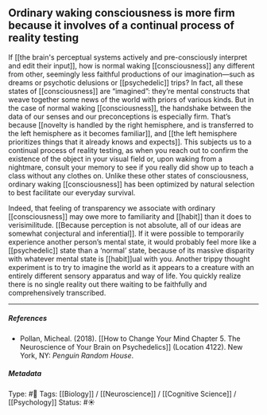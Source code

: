 ## Ordinary waking consciousness is more firm because it involves of a continual process of reality testing # 

If [[the brain's perceptual systems actively and pre-consciously interpret and edit their input]], how is normal waking [[consciousness]] any different from other, seemingly less faithful productions of our imagination—such as dreams or psychotic delusions or [[psychedelic]] trips? In fact, all these states of [[consciousness]] are “imagined”: they’re mental constructs that weave together some news of the world with priors of various kinds. But in the case of normal waking [[consciousness]], the handshake between the data of our senses and our preconceptions is especially firm. That’s because [[novelty is handled by the right hemisphere, and is transferred to the left hemisphere as it becomes familiar]], and [[the left hemisphere prioritizes things that it already knows and expects]]. This subjects us to a continual process of reality testing, as when you reach out to confirm the existence of the object in your visual field or, upon waking from a nightmare, consult your memory to see if you really did show up to teach a class without any clothes on. Unlike these other states of consciousness, ordinary waking [[consciousness]] has been optimized by natural selection to best facilitate our everyday survival.

Indeed, that feeling of transparency we associate with ordinary [[consciousness]] may owe more to familiarity and [[habit]] than it does to verisimilitude. [[Because perception is not absolute, all of our ideas are somewhat conjectural and inferential]]. If it were possible to temporarily experience another person’s mental state, it would probably feel more like a [[psychedelic]] state than a ‘normal’ state, because of its massive disparity with whatever mental state is [[habit]]ual with you. Another trippy thought experiment is to try to imagine the world as it appears to a creature with an entirely different sensory apparatus and way of life. You quickly realize there is no single reality out there waiting to be faithfully and comprehensively transcribed.

___

##### References

- Pollan, Micheal. (2018). [[How to Change Your Mind Chapter 5. The Neuroscience of Your Brain on Psychedelics]] (Location 4122). New York, NY: _Penguin Random House_. 

##### Metadata

Type: #🔴 
Tags: [[Biology]] / [[Neuroscience]] / [[Cognitive Science]] / [[Psychology]] 
Status: #☀️ 